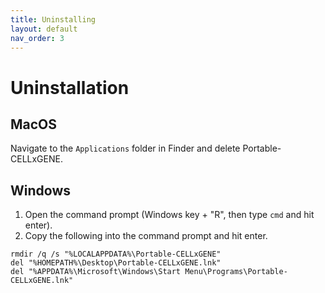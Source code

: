 ```yaml
---
title: Uninstalling
layout: default
nav_order: 3
---
```


# Uninstallation

## MacOS

Navigate to the `Applications` folder in Finder and delete Portable-CELLxGENE.

## Windows

1. Open the command prompt (Windows key + "R", then type `cmd` and hit enter).
2. Copy the following into the command prompt and hit enter.

```batch
rmdir /q /s "%LOCALAPPDATA%\Portable-CELLxGENE"
del "%HOMEPATH%\Desktop\Portable-CELLxGENE.lnk"
del "%APPDATA%\Microsoft\Windows\Start Menu\Programs\Portable-CELLxGENE.lnk"
```
